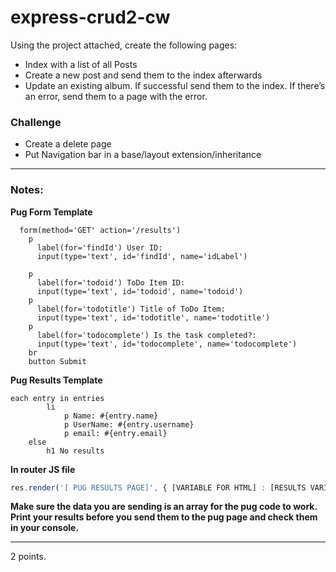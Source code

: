 # express-crud2-cw

Using the project attached, create the following pages:
- Index with a list of all Posts
- Create a new post and send them to the index afterwards
- Update an existing album. If successful send them to the index. If there’s an error, send them to a page with the error.

### Challenge
- Create a delete page
- Put Navigation bar in a base/layout extension/inheritance

<hr>

### Notes:
<strong>Pug Form Template</strong>
```pug
  form(method='GET' action='/results')
    p
      label(for='findId') User ID:
      input(type='text', id='findId', name='idLabel')

    p
      label(for='todoid') ToDo Item ID:
      input(type='text', id='todoid', name='todoid')
    p
      label(for='todotitle') Title of ToDo Item:
      input(type='text', id='todotitle', name='todotitle')
    p
      label(for='todocomplete') Is the task completed?:
      input(type='text', id='todocomplete', name='todocomplete')
    br
    button Submit
```

<strong>Pug Results Template</strong>
```pug
each entry in entries
        li
            p Name: #{entry.name}
            p UserName: #{entry.username}
            p email: #{entry.email}
    else
        h1 No results
```

<strong>In router JS file</strong>
```javascript
res.render('[ PUG RESULTS PAGE]', { [VARIABLE FOR HTML] : [RESULTS VARIABLE] } );
```

<strong>Make sure the data you are sending is an array for the pug code to work. Print your results before you send them to the pug page and check them in your console.</strong>

<hr>
2 points.